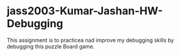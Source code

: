 # jass2003-Kumar-Jashan-HW-Debugging
This assignment is to practicea nad improve my debugging skills by debugging this puzzle Board game.
